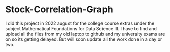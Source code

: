 # Stock-Correlation-Graph
I did this project in 2022 august for the college course extras under the subject Mathematical Foundations for Data Science III. I have to find and upload all the files from my old laptop to github and my university exams are on so its getting delayed. But will soon update all the work done in a day or two.
